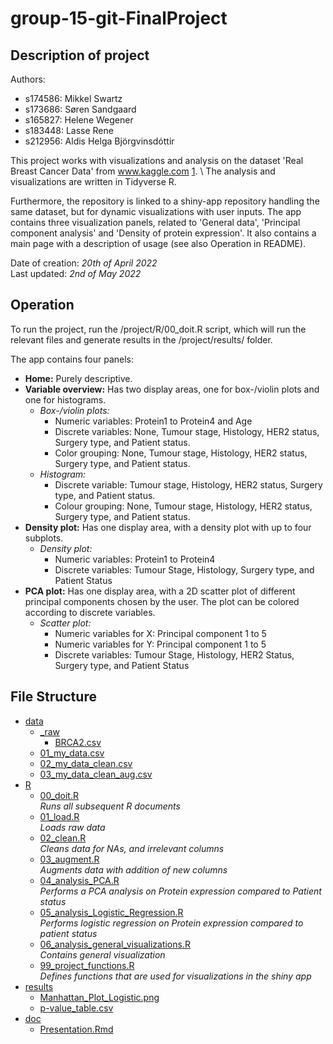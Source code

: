# group-15-git-FinalProject

## Description of project

Authors:

-   s174586: Mikkel Swartz
-   s173686: Søren Sandgaard
-   s165827: Helene Wegener
-   s183448: Lasse Rene
-   s212956: Aldis Helga Björgvinsdóttir

This project works with visualizations and analysis on the dataset 'Real Breast Cancer Data' from www.kaggle.com [1](https://www.kaggle.com/datasets/amandam1/breastcancerdataset/discussion?resource=download&fbclid=IwAR0XJfeVbma_2KhCVVmfCBzy2i7bya_TTCP7LWwK-8PWMkE1watNLZyu3wg). \\ The analysis and visualizations are written in Tidyverse R.

Furthermore, the repository is linked to a shiny-app repository handling the same dataset, but for dynamic visualizations with user inputs.
The app contains three visualization panels, related to 'General data', 'Principal component analysis' and 'Density of protein expression'. It also contains a main page with a description of usage (see also Operation in README).

Date of creation: *20th of April 2022*\
Last updated: *2nd of May 2022*

## Operation

To run the project, run the /project/R/00_doit.R script, which will run the relevant files and generate results in the /project/results/ folder.

The app contains four panels:
- **Home:** Purely descriptive.
- **Variable overview:** Has two display areas, one for box-/violin plots and one for histograms.
    - *Box-/violin plots:*
        - Numeric variables: Protein1 to Protein4 and Age
        - Discrete variables: None, Tumour stage, Histology, HER2 status, Surgery type, and Patient status.
        - Color grouping: None, Tumour stage, Histology, HER2 status, Surgery type, and Patient status.
    - *Histogram:*
        - Discrete variable: Tumour stage, Histology, HER2 status, Surgery type, and Patient status.
        - Colour grouping: None, Tumour stage, Histology, HER2 status, Surgery type, and Patient status.
- **Density plot:** Has one display area, with a density plot with up to four subplots.
    - *Density plot:*
        - Numeric variables: Protein1 to Protein4
        - Discrete variables: Tumour Stage, Histology, Surgery type, and Patient Status
- **PCA plot:** Has one display area, with a 2D scatter plot of different principal components chosen by the user. The plot can be colored according to discrete variables.
    - *Scatter plot:*
        - Numeric variables for X: Principal component 1 to 5
        - Numeric variables for Y: Principal component 1 to 5
        - Discrete variables: Tumour Stage, Histology, HER2 Status, Surgery type, and Patient Status


## File Structure

-   [data](./data)
    -   [\_raw](./data/_raw)
        -   [BRCA2.csv](./data/_raw/BRCA2.csv)
    -   [01_my_data.csv](./data/01_my_data.csv)
    -   [02_my_data_clean.csv](./data/01_my_data_clean.csv)
    -   [03_my_data_clean_aug.csv](./data/01_my_data_clean_aug.csv)
-   [R](./R)
    -   [00_doit.R](./R/00_doit.R)\
    *Runs all subsequent R documents*
    -   [01_load.R](./R/01_load.R)\
    *Loads raw data*
    -   [02_clean.R](./R/02_clean.R)\
    *Cleans data for NAs, and irrelevant columns*
    -   [03_augment.R](./R/03_augment.R)\
    *Augments data with addition of new columns*
    -   [04_analysis_PCA.R](./R/04_analysis_PCA.R)\
    *Performs a PCA analysis on Protein expression compared to Patient status*
    -   [05_analysis_Logistic_Regression.R](./R/05_analysis_Logistic_Regression.R)\
    *Performs logistic regression on Protein expression compared to patient status*
    -   [06_analysis_general_visualizations.R](./R/06_analysis_general_visualizations.R)\
    *Contains general visualization*
    -   [99_project_functions.R](./R/99_project_functions.R)\
    *Defines functions that are used for visualizations in the shiny app*
-   [results](./results)
    -   [Manhattan_Plot_Logistic.png](./results/Manhattan_Plot_Logistic.png)
    -   [p-value_table.csv](./results/p-value_table.csv)
-   [doc](./doc)
    -   [Presentation.Rmd](./doc/Presentation.Rmd)
